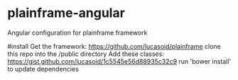 # plainframe-angular
Angular configuration for plainframe framework

#install
Get the framework: https://github.com/lucasoid/plainframe
clone this repo into the /public directory
Add these classes: https://gist.github.com/lucasoid/1c5545e56d88935c32c9
run 'bower install' to update dependencies

